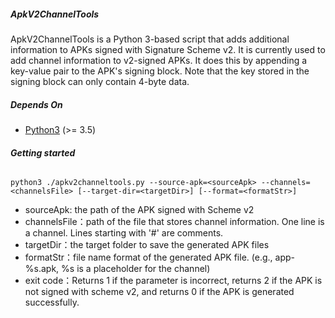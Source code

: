 ##### **ApkV2ChannelTools**

ApkV2ChannelTools is a Python 3-based script that adds additional information to APKs signed with Signature Scheme v2. It is currently used to add channel information to v2-signed APKs. It does this by appending a key-value pair to the APK's signing block. Note that the key stored in the signing block can only contain 4-byte data.


##### Depends On

* [Python3](https://www.python.org/download/releases/3.0/) (>= 3.5)

###### **Getting started**

```shell
python3 ./apkv2channeltools.py --source-apk=<sourceApk> --channels=<channelsFile> [--target-dir=<targetDir>] [--format=<formatStr>]
```

* sourceApk: the path of the APK signed with Scheme v2
* channelsFile：path of the file that stores channel information. One line is a channel. Lines starting with '#' are comments.
* targetDir：the target folder to save the generated APK files
* formatStr：file name format of the generated APK file. (e.g., app-%s.apk, %s is a placeholder for the channel)
* exit code：Returns 1 if the parameter is incorrect, returns 2 if the APK is not signed with scheme v2, and returns 0 if the APK is generated successfully.